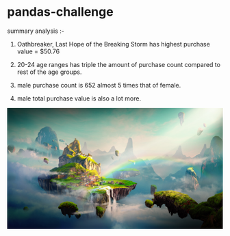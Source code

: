 # pandas-challenge





summary analysis :-
 
 1) Oathbreaker, Last Hope of the Breaking Storm has highest purchase value =  $50.76
 
 2) 20-24 age ranges has triple the amount of purchase count compared to rest of the age groups. 
 
 3) male purchase count is 652 almost 5 times that of female.
 
 4) male total purchase value is also a lot more.
 
 
 
 
 
![fantasy](https://github.com/kameswari609/pandas-challenge/blob/master/Fantasy%20(1).png)

